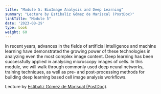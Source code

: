 ```yaml
---
title: "Module 5: BioImage Analysis and Deep Learning"
summary: "Lecture by Estibaliz Gómez de Mariscal (PostDoc)"
linkTitle: "Module 5"
date: '2023-08-29'
type: book
weight: 60
---
```


In recent years, advances in the fields of artificial intelligence and machine learning have demonstrated the growing power of these technologies in analyzing even the most complex image content. Deep learning has been successfully applied in analysing microscopy images of cells. In this module, we will walk through commonly used deep neural networks, training techniques, as well as pre- and post-processing methods for building deep learning based cell image analysis workflows.

Lecture by [Estibaliz Gómez de Mariscal (PostDoc)](https://esgomezm.github.io/).
